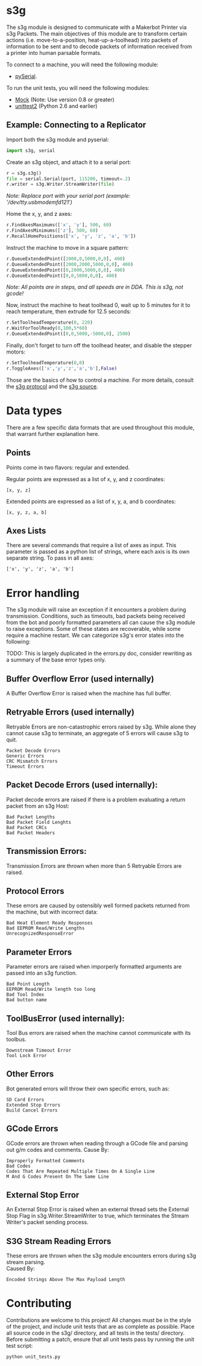 # s3g

The s3g module is designed to communicate with a Makerbot Printer via s3g Packets.  The main objectives of this module are to  transform certain actions (i.e. move-to-a-position, heat-up-a-toolhead) into packets of information to be sent and to decode packets of information received from a printer into human parsable formats.  

To connect to a machine, you will need the following module:

* [pySerial](http://pypi.python.org/pypi/pyserial).

To run the unit tests, you will need the following modules:

* [Mock](http://pypi.python.org/pypi/mock) (Note: Use version 0.8 or greater)
* [unittest2](http://pypi.python.org/pypi/unittest2) (Python 2.6 and earlier)

## Example: Connecting to a Replicator
Import both the s3g module and pyserial:

```python
import s3g, serial
```

Create an s3g object, and attach it to a serial port:

```python
r = s3g.s3g()
file = serial.Serial(port, 115200, timeout=.2)
r.writer = s3g.Writer.StreamWriter(file)
```

_Note: Replace port with your serial port (example: '/dev/tty.usbmodemfd121')_

Home the x, y, and z axes:

```python
r.FindAxesMaximums(['x', 'y'], 500, 60)
r.FindAxesMinimums(['z'], 500, 60)
r.RecallHomePositions(['x', 'y', 'z', 'a', 'b'])
```

Instruct the machine to move in a square pattern:

```python
r.QueueExtendedPoint([2000,0,5000,0,0], 400)
r.QueueExtendedPoint([2000,2000,5000,0,0], 400)
r.QueueExtendedPoint([0,2000,5000,0,0], 400)
r.QueueExtendedPoint([0,0,5000,0,0], 400)
```

_Note: All points are in steps, and all speeds are in DDA. This is s3g, not gcode!_

Now, instruct the machine to heat toolhead 0, wait up to 5 minutes for it to reach temperature, then extrude for 12.5 seconds:

```python
r.SetToolheadTemperature(0, 220)
r.WaitForToolReady(0,100,5*60)
r.QueueExtendedPoint([0,0,5000,-5000,0], 2500)
```

Finally, don't forget to turn off the toolhead heater, and disable the stepper motors:

```python
r.SetToolheadTemperature(0,0)
r.ToggleAxes(['x','y','z','a','b'],False)
```

Those are the basics of how to control a machine. For more details, consult the [s3g protocol](https://github.com/makerbot/s3g/blob/master/doc/s3g_protocol.markdown) and the [s3g source](https://github.com/makerbot/s3g/blob/master/s3g/s3g.py).

# Data types
There are a few specific data formats that are used throughout this module, that warrant further explanation here.

## Points
Points come in two flavors: regular and extended.

Regular points are expressed as a list of x, y, and z coordinates:

    [x, y, z]

Extended points are expressed as a list of x, y, a, and b coordinates:

    [x, y, z, a, b]

## Axes Lists
There are several commands that require a list of axes as input.  This parameter is passed as a python list of strings, where each axis is its own separate string.  To pass in all axes:

    ['x', 'y', 'z', 'a', 'b']

# Error handling
The s3g module will raise an exception if it encounters a problem during transmission. Conditions, such as timeouts, bad packets being received from the bot and poorly formatted parameters all can cause the s3g module to raise exceptions.  Some of these states are recoverable, while some require a machine restart.  We can categorize s3g's error states into the following:

TODO: This is largely duplicated in the errors.py doc, consider rewriting as a summary of the base error types only.

## Buffer Overflow Error (used internally)
A Buffer Overflow Error is raised when the machine has full buffer.

## Retryable Errors (used internally)
Retryable Errors are non-catastrophic errors raised by s3g.  While alone they cannot cause s3g to terminate, an aggregate of 5 errors will cause s3g to quit.

    Packet Decode Errors
    Generic Errors
    CRC Mismatch Errors
    Timeout Errors

## Packet Decode Errors (used internally):
Packet decode errors are raised if there is a problem evaluating a return packet from an s3g Host:

    Bad Packet Lengths
    Bad Packet Field Lenghts
    Bad Packet CRCs
    Bad Packet Headers

## Transmission Errors:
Transmission Errors are thrown when more than 5 Retryable Errors are raised.

## Protocol Errors
These errors are caused by ostensibly well formed packets returned from the machine, but with incorrect data:

    Bad Heat Element Ready Responses
    Bad EEPROM Read/Write Lengths
    UnrecognizedResponseError

## Parameter Errors
Parameter errors are raised when imporperly formatted arguments are passed into an s3g function.

    Bad Point Length
    EEPROM Read/Write length too long
    Bad Tool Index
    Bad button name

## ToolBusError (used internally):
Tool Bus errors are raised when the machine cannot communicate with its toolbus.

    Downstream Timeout Error
    Tool Lock Error

## Other Errors
Bot generated errors will throw their own specific errors, such as:

    SD Card Errors
    Extended Stop Errors
    Build Cancel Errors

## GCode Errors
GCode errors are thrown when reading through a GCode file and parsing out g/m codes and comments.
Cause By:

    Improperly Formatted Comments
    Bad Codes
    Codes That Are Repeated Multiple Times On A Single Line
    M And G Codes Present On The Same Line
   
## External Stop Error
An External Stop Error is raised when an external thread sets the External Stop Flag in s3g.Writer.StreamWriter to true, which terminates the Stream Writer's packet sending process.
 
## S3G Stream Reading Errors
These errors are thrown when the s3g module encounters errors during s3g stream parsing.  
Caused By:

    Encoded Strings Above The Max Payload Length


# Contributing
Contributions are welcome to this project! All changes must be in the style of the project, and include unit tests that are as complete as possible. Place all source code in the s3g/ directory, and all tests in the tests/ directory. Before submitting a patch, ensure that all unit tests pass by running the unit test script:

```python
python unit_tests.py
```
